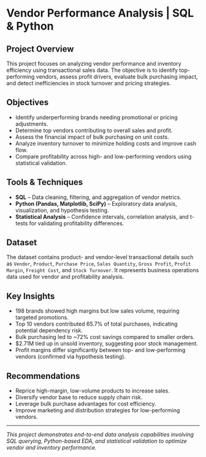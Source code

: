 # Vendor Performance Analysis | SQL & Python

## Project Overview
This project focuses on analyzing vendor performance and inventory efficiency using transactional sales data. The objective is to identify top-performing vendors, assess profit drivers, evaluate bulk purchasing impact, and detect inefficiencies in stock turnover and pricing strategies.

## Objectives
- Identify underperforming brands needing promotional or pricing adjustments.  
- Determine top vendors contributing to overall sales and profit.  
- Assess the financial impact of bulk purchasing on unit costs.  
- Analyze inventory turnover to minimize holding costs and improve cash flow.  
- Compare profitability across high- and low-performing vendors using statistical validation.

## Tools & Techniques
- **SQL** – Data cleaning, filtering, and aggregation of vendor metrics.  
- **Python (Pandas, Matplotlib, SciPy)** – Exploratory data analysis, visualization, and hypothesis testing.  
- **Statistical Analysis** – Confidence intervals, correlation analysis, and t-tests for validating profitability differences.

## Dataset
The dataset contains product- and vendor-level transactional details such as `Vendor`, `Product`, `Purchase Price`, `Sales Quantity`, `Gross Profit`, `Profit Margin`, `Freight Cost`, and `Stock Turnover`. It represents business operations data used for vendor and profitability analysis.

## Key Insights
- 198 brands showed high margins but low sales volume, requiring targeted promotions.  
- Top 10 vendors contributed 65.7% of total purchases, indicating potential dependency risk.  
- Bulk purchasing led to ~72% cost savings compared to smaller orders.  
- $2.71M tied up in unsold inventory, suggesting poor stock management.  
- Profit margins differ significantly between top- and low-performing vendors (confirmed via hypothesis testing).

## Recommendations
- Reprice high-margin, low-volume products to increase sales.  
- Diversify vendor base to reduce supply chain risk.  
- Leverage bulk purchase advantages for cost efficiency.  
- Improve marketing and distribution strategies for low-performing vendors.  

---

*This project demonstrates end-to-end data analysis capabilities involving SQL querying, Python-based EDA, and statistical validation to optimize vendor and inventory performance.*
